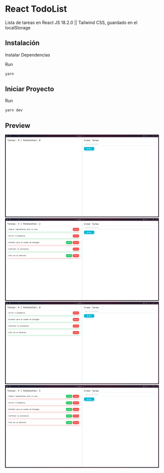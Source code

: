 # React TodoList

Lista de tareas en React JS 18.2.0 || Tailwind CSS, guardado en el localStorage

## Instalación

Instalar Dependencias

Run
```bash
yarn
```
## Iniciar Proyecto
Run
```bash
yarn dev
```

## Preview
![](./public/img/img1.png)
![](./public/img/img2.png)
![](./public/img/img3.png)
![](./public/img/img4.png)